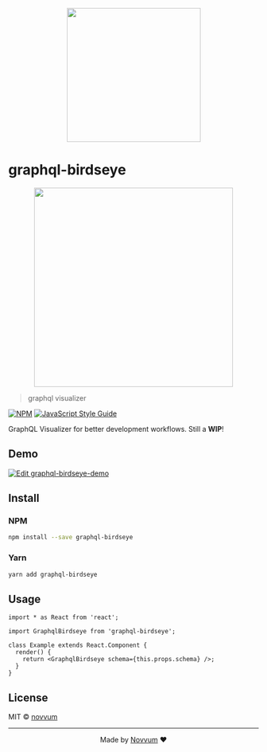 <p align="center"><img src="https://i.imgur.com/JBBZ9Yn.png" width="269"></p>

# graphql-birdseye

<p align="center"><img src="https://rawcdn.githack.com/Novvum/graphql-birdseye/376d8fcd6b56d8137cb8e6c5e08742f159bc8aa3/docs/assets/animated-birdseye-multiple.gif" width="400"></p>

> graphql visualizer

[![NPM](https://img.shields.io/npm/v/graphql-view.svg)](https://www.npmjs.com/package/graphql-view) [![JavaScript Style Guide](https://img.shields.io/badge/code_style-standard-brightgreen.svg)](https://standardjs.com)

GraphQL Visualizer for better development workflows. Still a **WIP**!

## Demo

[![Edit graphql-birdseye-demo](https://codesandbox.io/static/img/play-codesandbox.svg)](https://codesandbox.io/s/xp9mp9rzwo)

## Install

### NPM

```bash
npm install --save graphql-birdseye
```

### Yarn

```bash
yarn add graphql-birdseye
```

## Usage

```tsx
import * as React from 'react';

import GraphqlBirdseye from 'graphql-birdseye';

class Example extends React.Component {
  render() {
    return <GraphqlBirdseye schema={this.props.schema} />;
  }
}
```

## License

MIT © [novvum](https://github.com/novvum)

---

<p align="center">Made by <a href="https://www.novvum.io">Novvum</a> ❤️</p>
